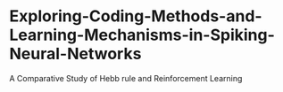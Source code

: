 # Exploring-Coding-Methods-and-Learning-Mechanisms-in-Spiking-Neural-Networks
A Comparative Study of  Hebb rule and Reinforcement Learning
